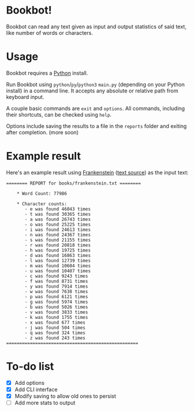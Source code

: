 # Bookbot!
   Bookbot can read any text given as input and output statistics of said text, like number of words or characters.

# Usage
   Bookbot requires a [Python](https://www.python.org/) install.
   
   Run Bookbot using `python`/`py`/`python3` `main.py` (depending on your Python install) in a command line. It accepts any absolute or relative path from keyboard input.

   A couple basic commands are `exit` and `options`.
   All commands, including their shortcuts, can be checked using `help`. 

   Options include saving the results to a file in the `reports` folder and exiting after completion. (more soon)

# Example result
   Here's an example result using [Frankenstein](https://en.wikipedia.org/wiki/Frankenstein) ([text source](https://raw.githubusercontent.com/asweigart/codebreaker/master/frankenstein.txt)) as the input text:

```
======== REPORT for books/frankenstein.txt ========

    * Word Count: 77986

    * Character counts:
       - e was found 46043 times
       - t was found 30365 times
       - a was found 26743 times
       - o was found 25225 times
       - i was found 24613 times
       - n was found 24367 times
       - s was found 21155 times
       - r was found 20818 times
       - h was found 19725 times
       - d was found 16863 times
       - l was found 12739 times
       - m was found 10604 times
       - u was found 10407 times
       - c was found 9243 times
       - f was found 8731 times
       - y was found 7914 times
       - w was found 7638 times
       - p was found 6121 times
       - g was found 5974 times
       - b was found 5026 times
       - v was found 3833 times
       - k was found 1755 times
       - x was found 677 times
       - j was found 504 times
       - q was found 324 times
       - z was found 243 times
==================================================
   ```
# To-do list
   - [x] Add options
   - [x] Add CLI interface
   - [x] Modify saving to allow old ones to persist
   - [ ] Add more stats to output
